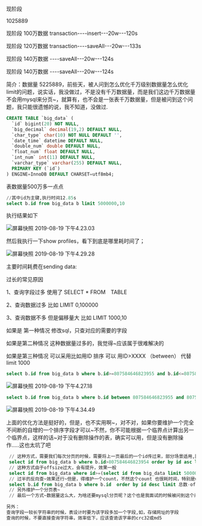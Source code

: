 现阶段

1025889

现阶段  100万数据 transaction----insert---20w---120s

现阶段  120万数据  transaction----saveAll---20w---133s

现阶段  140万数据 ----saveAll---20w---124s

现阶段  140万数据 ----saveAll---20w---124s



简介：数据量 5225889，前些天，被人问到怎么优化千万级别数据量怎么优化limit的问题，说实话，我没做过，不是没有千万数据量，而是我们这边千万数据量不会用mysql来分页~，就算有，也不会是一张表千万数据量，但是被问到这个问题，我只能很遗憾的说，我不知道，没做过.



```sql
CREATE TABLE `big_data` (
  `id` bigint(20) NOT NULL,
  `big_decimal` decimal(19,2) DEFAULT NULL,
  `char_type` char(10) NOT NULL DEFAULT '',
  `date_time` datetime DEFAULT NULL,
  `double_num` double DEFAULT NULL,
  `float_num` float DEFAULT NULL,
  `int_num` int(11) DEFAULT NULL,
  `varchar_type` varchar(255) DEFAULT NULL,
  PRIMARY KEY (`id`)
) ENGINE=InnoDB DEFAULT CHARSET=utf8mb4;
```





表数据量500万多一点点

```sql
//其中id为主键,执行时间12.85s
select b.id from big_data b limit 5000000,10
```

执行结果如下

![屏幕快照 2019-08-19 下午4.23.03](http://file.xjzspace.com/20210722111831.png)

然后我执行一下show profiles，看下到底是哪里耗时间了；

![屏幕快照 2019-08-19 下午4.29.28](http://file.xjzspace.com/20210722111834.png)



主要时间耗费在sending data:

过长的常见原因

1、查询字段过多 使用了 SELECT * FROM　TABLE

2、查询数据过多  比如 LIMIT 0,100000

3、查询数据不多 但是偏移量大 比如 LIMIT 1000,10



如果是 第一种情况  修改sql，只查对应的需要的字段

如果是第二种情况  这种数据量过多的，我觉得~应该属于很难解决的 

如果是第三种情况  可以采用比如用ID 排序 可以 用ID>XXXX （between） 代替 limit 1000


```sql
select b.id from big_data b where b.id>=807584646823955 and b.id<=807584646823964
```



![屏幕快照 2019-08-19 下午4.27.18](http://file.xjzspace.com/20210722111838.png)



```sql
select b.id from big_data b where b.id between 807584646823955 and 807584646823964;
```



![屏幕快照 2019-08-19 下午4.34.49](http://file.xjzspace.com/20210722111841.png)

上面的优化方法是挺好的，但是，也不实用啊~，对不对，如果你要维护一个完全不间断的自增的一个排序字段才可以~不然，你不可能根据一个临界点计算出另一个临界点，这样的话~对于没有删除操作的表，确实可以用，但是没有删除操作…..这也太坑了吧

```sql
 // 这种方式，需要我们每次分页的时候，需要将上一页最后的一个id传过来，部分场景适用,因为分页的时候，谁也不能保证用户会一页一页的连续的看，万一用户直接跳到某一页了呢，但是在预加载的地方任然有其适用性
 select id from big_data b where b.id>807584646823954 order by id asc limit 10;
 // 这种方式由于offsize过大，会有提升，效果一般
 select id from big_data where id>=(select id from big_data limit 5000000,1) order by id asc limit 10;
 // 过半的反向查~效果还行~但是，得维护一个count，不然这个count 也很耗时间，特别是where 条件过多的情况，那简直是，毫无适用性，而且order by 也需要做优化，可能还要加索引
 select b.id from big_data b where b.id  order by id desc limit 总数-offset-size,10
 // 另外维护一个分页表~
 // 最后一个方式~数据量这么大，为啥还要mysql分页呢？这个也是我面试的时候被问到这个问题很想说的，这个需求一点都不合理，然后我上面模拟的也是一种很极端的情况，rows 500万+平时应该很少
 
另外：
查询字段一较长字符串的时候，表设计时要为该字段多加一个字段,如，存储网址的字段 
查询的时候，不要直接查询字符串，效率低下，应该查诡该字串的crc32或md5 
```



